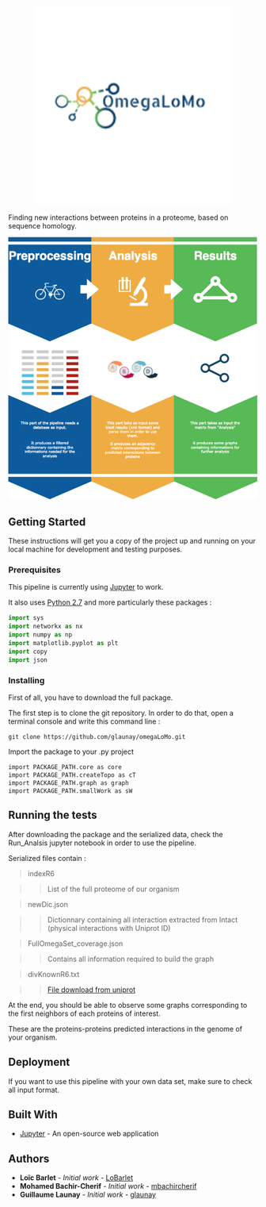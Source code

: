 <p align="center"><img src="./pictures/logomegalomo.png" alt="Drawing" style="width: 400px;"/></p>

Finding new interactions between proteins in a proteome, based on sequence homology.

<img src="./pictures/FullPipeline.png" alt="Drawing" style="width: 1000px;"/>

## Getting Started

These instructions will get you a copy of the project up and running on your local machine for development and testing purposes. 

### Prerequisites


This pipeline is currently using [Jupyter](http://jupyter.org/) to work.

It also uses [Python 2.7](https://www.python.org/download/releases/2.7/) and more particularly these packages :


```python
import sys
import networkx as nx
import numpy as np
import matplotlib.pyplot as plt
import copy
import json
```


### Installing

First of all, you have to download the full package.

The first step is to clone the git repository. In order to do that, open a terminal console and write this command line :

```
git clone https://github.com/glaunay/omegaLoMo.git 
```

Import the package to your .py project

```
import PACKAGE_PATH.core as core
import PACKAGE_PATH.createTopo as cT
import PACKAGE_PATH.graph as graph
import PACKAGE_PATH.smallWork as sW
```






## Running the tests

After downloading the package and the serialized data, check the Run_Analsis jupyter notebook in order to use the pipeline.

Serialized files contain :

>indexR6

>>List of the full proteome of our organism

>newDic.json

>>Dictionnary containing all interaction extracted from Intact (physical interactions with Uniprot ID)

>FullOmegaSet_coverage.json

>>Contains all information required to build the graph

>divKnownR6.txt

>> <div><a href=http://www.uniprot.org/uniprot/?query=taxonomy:%22Streptococcus%20pneumoniae%20(strain%20ATCC%20BAA-255%20/%20R6)%20[171101]%22+go:51301> File download from uniprot </a></div>



At the end, you should be able to observe some graphs corresponding to the first neighbors of each proteins of interest.

These are the proteins-proteins predicted interactions in the genome of your organism.


## Deployment

If you want to use this pipeline with your own data set, make sure to check all input format.


## Built With

* [Jupyter](http://jupyter.org/) - An open-source web application



## Authors

* **Loïc Barlet** - *Initial work* - [LoBarlet](https://github.com/LoBarlet)
* **Mohamed Bachir-Cherif** - *Initial work* - [mbachircherif](https://github.com/mbachircherif)
* **Guillaume Launay** - *Initial work* - [glaunay](https://github.com/glaunay)



